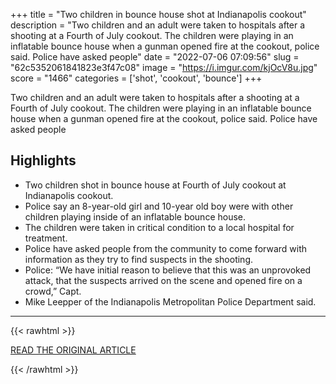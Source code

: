 +++
title = "Two children in bounce house shot at Indianapolis cookout"
description = "Two children and an adult were taken to hospitals after a shooting at a Fourth of July cookout. The children were playing in an inflatable bounce house when a gunman opened fire at the cookout, police said. Police have asked people"
date = "2022-07-06 07:09:56"
slug = "62c5352061841823e3f47c08"
image = "https://i.imgur.com/kjOcV8u.jpg"
score = "1466"
categories = ['shot', 'cookout', 'bounce']
+++

Two children and an adult were taken to hospitals after a shooting at a Fourth of July cookout. The children were playing in an inflatable bounce house when a gunman opened fire at the cookout, police said. Police have asked people

## Highlights

- Two children shot in bounce house at Fourth of July cookout at Indianapolis cookout.
- Police say an 8-year-old girl and 10-year old boy were with other children playing inside of an inflatable bounce house.
- The children were taken in critical condition to a local hospital for treatment.
- Police have asked people from the community to come forward with information as they try to find suspects in the shooting.
- Police: “We have initial reason to believe that this was an unprovoked attack, that the suspects arrived on the scene and opened fire on a crowd,” Capt.
- Mike Leepper of the Indianapolis Metropolitan Police Department said.

---

{{< rawhtml >}}
  <p class="article-category">
    <a target="_blank" href="https://www.wftv.com/news/trending/two-children-bounce-house-shot-indianapolis-cookout/M6FG3HAAJVHPJLGIWDFAD62S7Y/">READ THE ORIGINAL ARTICLE</a>
  </p>
{{< /rawhtml >}}
